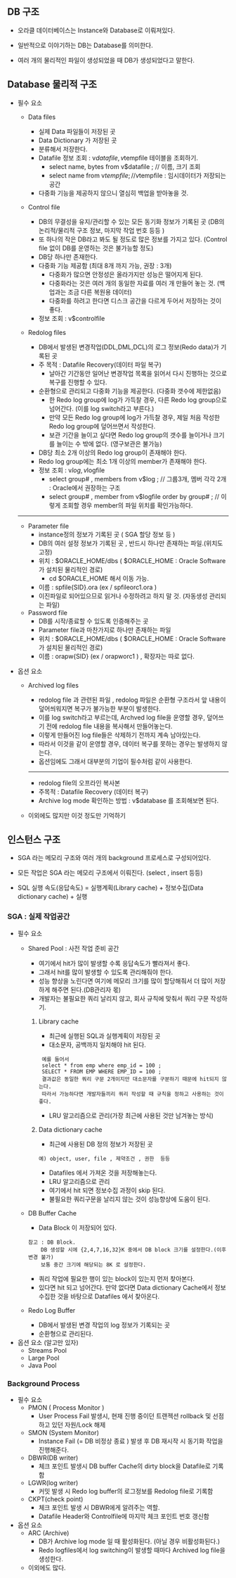 ## DB 구조

- 오라클 데이터베이스는 Instance와 Database로 이뤄져있다.
- 일반적으로 이야기하는 DB는 Database를 의미한다. 

- 여러 개의 물리적인 파일이 생성되었을 때 DB가 생성되었다고 말한다.



## Database 물리적 구조

- 필수 요소
    - Data files 
        -  실제 Data 파일들이 저장된 곳
        -  Data Dictionary 가 저장된 곳
        -  분류해서 저장한다. 
        -  Datafile 정보 조회 : v$datafile , v$tempfile 테이블을 조회하기.
            -  select name, bytes from v$datafile ; // 이름, 크기 조회
            -  select name from v$tempfile ; //  v$tempfile : 임시데이터가 저장되는 공간
        -  다중화 기능을 제공하지 않으니 열심히 백업을 받아놓을 것.
    
    - Control file 
        - DB의 무결성을 유지/관리할 수 있는 모든 동기화 정보가 기록된 곳
          (DB의 논리적/물리적 구조 정보, 마지막 작업 번호 등등 ) 
        - 또 하나의 작은 DB라고 봐도 될 정도로 많은 정보를 가지고 있다.
          (Control file 없이 DB를 운영하는 것은 불가능할 정도)
        - DB당 하나만 존재한다. 
        - 다중화 기능 제공함 (최대 8개 까지 가능, 권장 : 3개) 
            - 다중화가 많으면 안정성은 올라가지만 성능은 떨어지게 된다. 
            - 다중화라는 것은 여러 개의 동일한 자료를 여러 개 만들어 놓는 것. (백업과는 조금 다른 복원용 데이터)
            - 다중화를 하려고 한다면 디스크 공간을 다르게 두어서 저장하는 것이 좋다. 
        - 정보 조회 : v$controlfile 
    - Redolog files 
        - DB에서 발생된 변경작업(DDL,DML,DCL)의 로그 정보(Redo data)가 기록된 곳 
        - 주 목적 : Datafile Recovery(데이터 파일 복구) 
            - 날아간 기간동안 일어난 변경작업 목록을 읽어서 다시 진행하는 것으로 복구를 진행할 수 있다. 
        - 순환형으로 관리되고 다중화 기능을 제공한다. (다중화 갯수에 제한없음)
            - 한 Redo log group에 log가 가득찰 경우, 다른 Redo log group으로 넘어간다. (이를 log switch라고 부른다.) 
            - 만약 모든 Redo log group에 log가 가득찰 경우, 제일 처음 작성한 Redo log group에 덮어쓰면서 작성한다. 
            - 보관 기간을 늘이고 싶다면 Redo log group의 갯수를 늘이거나 크기를 늘이는 수 밖에 없다. (영구보관은 불가능)
        - DB당 최소 2개 이상의 Redo log group이 존재해야 한다.
        - Redo log group에는 최소 1개 이상의 member가 존재해야 한다. 
        - 정보 조회 : v$log , v$logfile
            - select group# , members from v$log ; // 그룹3개, 멤버 각각 2개 : Oracle에서 권장하는 구조
            - select group# , member from v$logfile order by group# ; // 이렇게 조회할 경우 member의 파일 위치를 확인가능하다. 
    - ----
    - Parameter file
        - instance정의 정보가 기록된 곳 ( SGA 할당 정보 등 ) 
        - DB의 여러 설정 정보가 기록된 곳 , 반드시 하나만 존재하는 파일.(위치도 고정)
        - 위치 : $ORACLE_HOME/dbs ( $ORACLE_HOME : Oracle Software가 설치된 물리적인 경로)
            - cd $ORACLE_HOME 해서 이동 가능. 
        - 이름 : spfile{SID}.ora  (ex / spfileorc1.ora ) 
        - 이진파일로 되어있으므로 읽거나 수정하려고 하지 말 것. (자동생성 관리되는 파일) 
    - Password file
        -  DB를 시작/종료할 수 있도록 인증해주는 곳 
        -  Parameter file과 마찬가지로 하나만 존재하는 파일
        -  위치 : $ORACLE_HOME/dbs ( $ORACLE_HOME : Oracle Software가 설치된 물리적인 경로)
        -  이름 : orapw{SID} (ex / orapworc1 ) , 확장자는 따로 없다. 
        

- 옵션 요소
    - Archived log files
        - redolog file 과 관련된 파일 , redolog 파일은 순환형 구조라서 앞 내용이 덮어씌워지면 복구가 불가능한 부분이 발생한다.
        - 이를 log switch라고 부르는데, Archved log file을 운영할 경우, 덮어쓰기 전에 redolog file 내용을 복사해서 만들어놓는다.
        - 이렇게 만들어진 log file들은 삭제하기 전까지 계속 남아있는다. 
        - 따라서 이것을 같이 운영할 경우, 데이터 복구를 못하는 경우는 발생하지 않는다. 
        - 옵션임에도 그래서 대부분의 기업이 필수처럼 같이 사용한다. 

        ----- 
        - redolog file의 오프라인 복사본 
        - 주목적 : Datafile Recovery (데이터 복구) 
        - Archive log mode 확인하는 방법 : v$database 를 조회해보면 된다. 
        
    - 이외에도 많지만 이것 정도만 기억하기

## 인스턴스 구조
- SGA 라는 메모리 구조와 여러 개의 background 프로세스로 구성되어있다.
- 모든 작업은 SGA 라는 메모리 구조에서 이뤄진다. (select , insert 등등)

- SQL 실행 속도(응답속도) = 실행계획(Library cache) + 정보수집(Data dictionary cache) + 실행 

### SGA : 실제 작업공간
- 필수 요소
    - Shared Pool : 사전 작업 준비 공간
        - 여기에서 hit가 많이 발생할 수록 응답속도가 빨라져서 좋다. 
        - 그래서 hit를 많이 발생할 수 있도록 관리해줘야 한다.
        - 성능 향상을 노린다면 여기에 메모리 크기를 많이 할당해줘서 더 많이 저장하게 해주면 된다.(DB관리자 몫)
        - 개발자는 불필요한 쿼리 날리지 않고, 회사 규칙에 맞춰서 쿼리 구문 작성하기. 
 
        1) Library cache 
            - 최근에 실행된 SQL과 실행계획이 저장된 곳
            - 대소문자, 공백까지 일치해야 hit 된다. 
            ```
             예를 들어서 
             select * from emp where emp_id = 100 ; 
             SELECT * FROM EMP WHERE EMP_ID = 100 ; 
             결과값은 동일한 쿼리 구문 2개이지만 대소문자를 구분하기 때문에 hit되지 않는다.
             따라서 가능하다면 개발자들끼리 쿼리 작성할 때 규칙을 정하고 사용하는 것이 좋다. 
             ```
            - LRU 알고리즘으로 관리(가장 최근에 사용된 것만 남겨놓는 방식)
      
        2) Data dictionary cache  
            - 최근에 사용된 DB 정의 정보가 저장된 곳       
            ``` 
            예) object, user, file , 제약조건 , 권한  등등 
            ```
            - Datafiles 에서 가져온 것을 저장해놓는다. 
            - LRU 알고리즘으로 관리 
            - 여기에서 hit 되면 정보수집 과정이 skip 된다.  
            - 불필요한 쿼리구문을 날리지 않는 것이 성능향상에 도움이 된다. 
    - DB Buffer Cache
        - Data Block 이 저장되어 있다. 
        ```
        참고 : DB Block.
            DB 생성할 시에 {2,4,7,16,32}K 중에서 DB block 크기를 설정한다.(이후 변경 불가)
            보통 중간 크기에 해당되는 8K 로 설정한다. 
        ```
        - 쿼리 작업에 필요한 행이 있는 block이 있는지 먼저 찾아본다. 
        - 있다면 hit 되고 넘어간다. 만약 없다면 Data dictionary Cache에서 정보수집한 것을 바탕으로 Datafiles 에서 찾아온다.
    - Redo Log Buffer   
        - DB에서 발생된 변경 작업의 log 정보가 기록되는 곳 
        - 순환형으로 관리된다. 
- 옵션 요소 (알고만 있자) 
    - Streams Pool
    - Large Pool
    - Java Pool 
### Background Process
- 필수 요소
   - PMON ( Process Monitor ) 
        - User Process Fail 발생시, 현재 진행 중이던 트랜젝션 rollback 및 선점하고 있던 자원/Lock 해제 
   - SMON (System Monitor)
        - Instance Fail (= DB 비정상 종료 ) 발생 후 DB 재시작 시 동기화 작업을 진행해준다.
   - DBWR(DB writer)
        -  체크 포인트 발생시 DB buffer Cache의 dirty block을 Datafile로 기록함
   - LGWR(log writer)
        - 커밋 발생 시 Redo log buffer의 로그정보를 Redolog file로 기록함
   - CKPT(check point) 
        - 체크 포인트 발생 시 DBWR에게 알려주는 역할.
        - Datafile Header와 Controlfile에 마지막 체크 포인트 번호 갱신함
- 옵션 요소
    - ARC (Archive)
        - DB가 Archive log mode 일 때 활성화된다. (아닐 경우 비활성화된다.)
        - Redo logfiles에서 log switching이 발생할 때마다 Archived log file을 생성한다. 
    - 이외에도 많다.  
